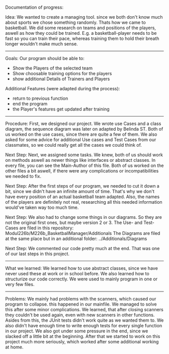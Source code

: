 Documentation of progress:

Idea:
We wanted to create a managing tool. since we both don't know much about sports we chose something randomly.
Thats how we came to basketball. We did some research on teams and positions of the players, aswell as how they could be trained. 
E.g. a basketball-player needs to be fast so you can train their pace, whereas training them to hold their breath longer wouldn't make much sense. 

-------------------------

Goals:
Our program should be able to:
- Show the Players of the selected team
- Show choosable training options for the players
- show additional Details of Trainers and Players

Additional Features (were adapted during the process):
- return to previous function
- end the program
- the Player's features get updated after training

-------------------------

Procedure:
First, we designed our project. We wrote use Cases and a class diagram, the sequence diagram was later on adapted by Belinda ST.
Both of us worked on the use cases, since there are quite a few of them. We also asked for some advice for additional Use cases and Test Cases from our classmates,
so we could really get all the cases we could think of. 

Next Step:
Next, we assigned some tasks. We knew, both of us should work on methods aswell as newer things like interfaces or abstract classes.
In every file, you can see the Main-Author of this file. Both of us worked on the other files a bit aswell, if there were any complications
or incompatibilities we needed to fix. 

Next Step:
After the first steps of our program, we needed to cut it down a bit, since we didn't have an infinite amount of time.
That's why we don't have every position of an actual basketball team adapted. Also, the names of the players are definitely not real, researching all this
needed information would've taken way too much time. 

Next Step:
We also had to change some things in our diagrams. So they are not the original first ones, but maybe version 2 or 3.
The Use- and Test-Cases are filed in this repository: Modul226b/M226b_BasketballManager/Additionals
The Diagrams are filed at the same place but in an additional folder: ../Additionals/Diagrams

Next Step:
We commented our code pretty much at the end. That was one of our last steps in this project. 

--------------------------

What we learned:
We learned how to use abstract classes, since we have never used these at work or in school before. We also learned how to structurize our code correctly.
We were used to mainly program in one or very few files. 

--------------------------

Problems:
We mainly had problems with the scanners, which caused our program to collapse. this happened in our mainfile. 
We managed to solve this after some minor complications. We learned, that after closing scanners they couldn't be used again, even with new scanners in other functions. 
Asides from this, the JUnit tests didn't work quite as we wanted them to. We also didn't have enough time to write enough tests for every single function in our project.
We also got under some pressure in the end, since we slacked off a little bit at the beginning. After that we started to work on this project much more 
seriously, which worked after some additional working at home. 

